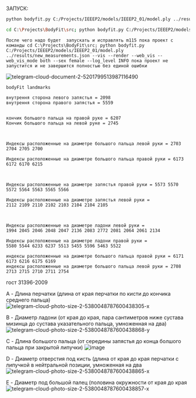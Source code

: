
ЗАПУСК:
```Bash
python bodyfit.py C:/Projects/IEEEP2/models/IEEEP2_01/model.ply ../results/new_measurements.json --vis --render --web_vis --web_vis_mode both --sex female --log_level INFO
```

```Bash
cd C:\Projects\BodyFit\src; python bodyfit.py C:/Projects/IEEEP2/models/IEEEP2_01/model.ply ../results/new_measurements.json --vis --render --web_vis --web_vis_mode both --sex female --log_level INFO
```


```
После чего надо будет  запускать и исправлять m115 пока проект c команды cd C:\Projects\BodyFit\src; python bodyfit.py C:/Projects/IEEEP2/models/IEEEP2_01/model.ply ../results/new_measurements.json --vis --render --web_vis --web_vis_mode both --sex female --log_level INFO пока проект не запустится и не завершится полностью без единой ошибки 
```

![telegram-cloud-document-2-5201799513987116490](https://github.com/user-attachments/assets/68d6679f-a4db-4e76-b278-77a3b733cfc9)

```
bodyFit landmarks

внутрення сторона левого запястья = 2098
внутрення сторона правого запястья = 5559


кончик большого пальца на правой руке = 6207
Кончик большого пальца на левой руке = 2745

  

Индексы расположенные на диаметре большого пальца левой руки = 2703 2704 2705 2700

Индексы расположенные на диаметре большого пальца правой руки = 6173 6172 6170 6215

  

Индексы расположенные на диаметре запястья правой руки = 5573 5570 5572 5564 5563 5565 5566

Индексы расположенные на диаметре запястья левой руки = 
2112 2109 2110 2102 2103 2104 2104 2105 

  

Индексы расположенные на диаметре ладони левой руки =
1994 2045 2046 2048 2047 2136 2083 2772 2081 2064 2061 2134 

Индексы расположенные на диаметре ладони правой руки =
5580 5544 6233 6237 5513 5455 5596 5463 5522

индексы расположенные на диаметре большого пальца правой руки = 6171 6173 6216 6175 6169
индексы расположенные на диаметре большого пальца левой руки = 2708 2713 2715 2710 2711 2754
```

гост 31396-2009

A - Длина перчатки (длина от края перчатки по кисти до кончика среднего пальца)
![telegram-cloud-photo-size-2-5380048787600438305-x](https://github.com/user-attachments/assets/148ee1c3-799d-4396-a81a-997e49569e3f)


B - Диаметр ладони (от края до края, пара сантиметров ниже сустава мизинца до сустава указательного пальца, умноженная на два)
![telegram-cloud-photo-size-2-5380048787600438868-y](https://github.com/user-attachments/assets/c1a9e60a-e822-409c-9211-129b7b73718c)


C - Длина большого пальца (от середины запястья до конца болшого пальца при закрытой липучки)
![image](https://github.com/user-attachments/assets/89375c3b-2a6a-4385-ba6f-7a4b0c3980da)


D - Диаметр отверстия под кисть (длина от края до края перчатки с липучкой в нейтральной позиции, умноженная на два
![telegram-cloud-photo-size-2-5380048787600438865-x](https://github.com/user-attachments/assets/a18ac7ab-af25-4a15-a4f0-36d83d3362d6)


E - Диаметр под большой палец (половина окружности от края до края
![telegram-cloud-photo-size-2-5380048787600438857-x](https://github.com/user-attachments/assets/4273fb57-9843-434e-b93f-5b333710eb1b)


